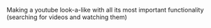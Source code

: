 Making a youtube look-a-like with all its most important functionality (searching for videos and watching them)
